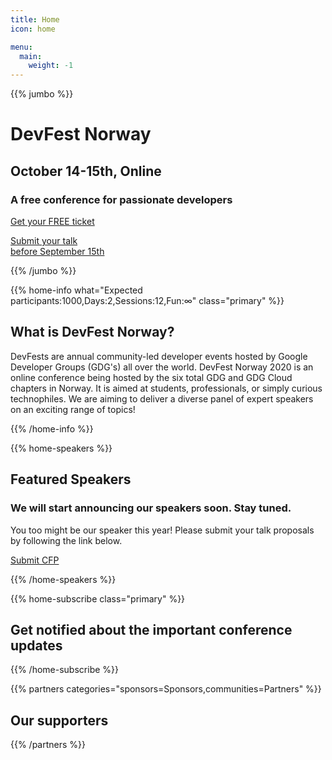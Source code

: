 ```yaml
---
title: Home
icon: home

menu:
  main:
    weight: -1
---
```


{{% jumbo %}}

# DevFest Norway

## October 14-15th, Online

### A free conference for passionate developers

<a class="btn btn-lg" style="margin-top: 1em;" href="http://bit.ly/free-ticket-devfest-no" target="_blank">Get your FREE ticket</a>  

<a class="btn primary btn-lg" style="margin-top: 1em;" href="http://bit.ly/devfest-norway-2020-cfp" target="_blank">Submit your talk<br/>before September 15th</a>

{{% /jumbo %}}

{{% home-info what="Expected participants:1000,Days:2,Sessions:12,Fun:∞" class="primary" %}}

## What is DevFest Norway?

DevFests are annual community-led developer events hosted by Google Developer Groups (GDG's) all over the world. DevFest Norway 2020 is an online conference being hosted by the six total GDG and GDG Cloud chapters in Norway. It is aimed at students, professionals, or simply curious technophiles. We are aiming to deliver a diverse panel of expert speakers on an exciting range of topics!

{{% /home-info %}}

<!-- ... -->

{{% home-speakers %}}

## Featured Speakers

<!-- {{< button-link label="See all speakers"
                url="./speakers"
                icon="right" >}} -->

### We will start announcing our speakers soon. Stay tuned.

You too might be our speaker this year! Please submit your talk proposals by following the link below. 

<a class="btn"  href="http://bit.ly/devfest-norway-2020-cfp" target="_blank">Submit CFP</a>

{{% /home-speakers %}}

<!-- ... -->

{{% home-subscribe  class="primary" %}}

## Get notified about the important conference updates

{{% /home-subscribe %}}

<!-- ... -->

<!-- {{% album images="/images/album/2019/62351196_2394916927264211_669358421014740992_o.jpg,/images/album/2019/62368709_2394916110597626_1864575767120183296_o.jpg,/images/album/2019/62388955_2394915773930993_3839295919006679040_o.jpg,/images/album/2019/62148190_2394916503930920_3639667423931531264_o.jpg,/images/album/2019/62125760_2394915620597675_5101970416600088576_o.jpg,/images/album/2019/62148206_2394917407264163_3735036743242481664_o.jpg,/images/album/2019/62071148_2394915993930971_4826363434662625280_o.jpg,/images/album/2019/64282334_2394916103930960_6980392943534211072_o.jpg" %}}

{{% /album  %}} -->

{{% partners categories="sponsors=Sponsors,communities=Partners" %}}

## Our supporters

{{% /partners %}}
